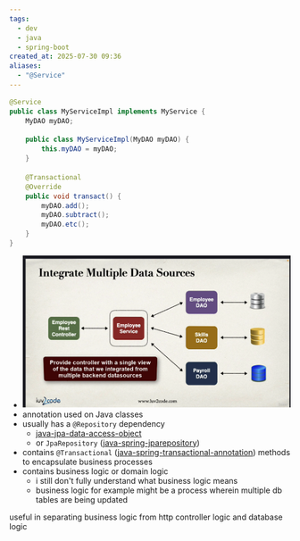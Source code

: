 ```yaml
---
tags:
  - dev
  - java
  - spring-boot
created_at: 2025-07-30 09:36
aliases:
  - "@Service"
---
```

```java
@Service
public class MyServiceImpl implements MyService {
	MyDAO myDAO;

	public class MyServiceImpl(MyDAO myDAO) {
		this.myDAO = myDAO;
	}

	@Transactional
	@Override
	public void transact() {
		myDAO.add();
		myDAO.subtract();
		myDAO.etc();
	}
}

```
- ![](../../../attachments/Pasted%20image%2020250729101237.png) 
- annotation used on Java classes
- usually has a `@Repository` dependency
	- [java-jpa-data-access-object](../jpa/java-jpa-data-access-object.md)
	- or `JpaRepository` ([java-spring-jparepository](java-spring-jparepository.md))
- contains `@Transactional` ([java-spring-transactional-annotation](java-spring-transactional-annotation.md)) methods to encapsulate business processes
- contains business logic or domain logic
	- i still don't fully understand what business logic means
	- business logic for example might be a process wherein multiple db tables are being updated

useful in separating business logic from http controller logic and database logic
